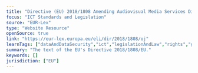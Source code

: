 ```yaml
---
title: "Directive (EU) 2018/1808 Amending Audiovisual Media Services Directive 2010/13/EU "
focus: "ICT Standards and Legislation"
source: "EUR-Lex"
type: "Website Resource"
openSource: true
link: "https://eur-lex.europa.eu/eli/dir/2018/1808/oj"
learnTags: ["dataAndDataSecurity","ict","legislationAndLaw","rights","government","telecommunications","regulation"]
summary: "The text of the EU's Directive 2018/1808/EU."
keywords: []
jurisdiction: ["EU"]
---
```


